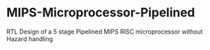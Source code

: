 # MIPS-Microprocessor-Pipelined
RTL Design of a 5 stage Pipelined MIPS RISC microprocessor without Hazard handling
